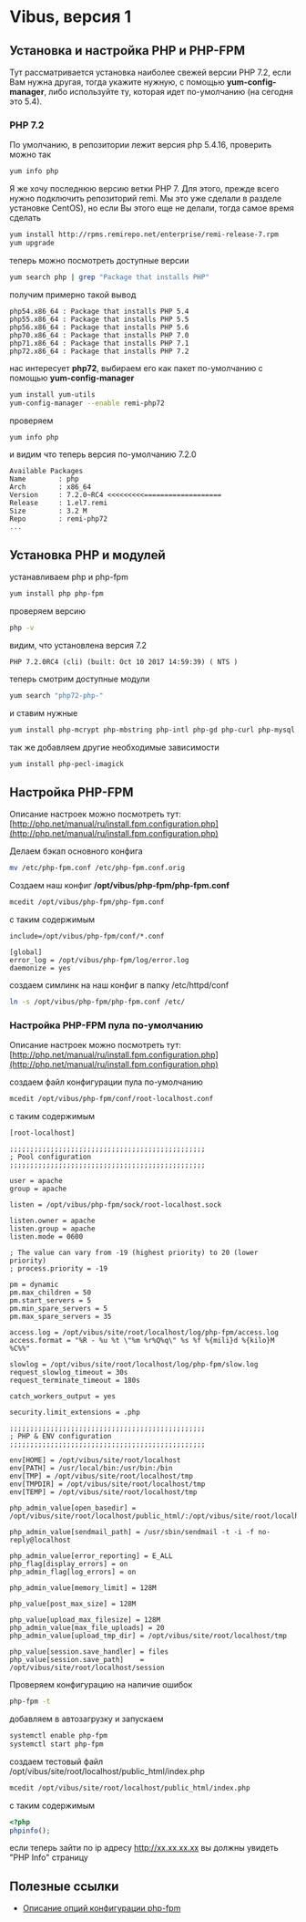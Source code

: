 # Vibus, версия 1
## Установка и настройка PHP и PHP-FPM
Тут рассматривается установка наиболее свежей версии PHP 7.2, если Вам нужна другая, тогда укажите нужную, с помощью **yum-config-manager**, либо используйте ту, которая идет по-умолчанию (на сегодня это 5.4).

### PHP 7.2
По умолчанию, в репозитории лежит версия php 5.4.16, проверить можно так
```bash
yum info php
```
Я же хочу последнюю версию ветки PHP 7. Для этого, прежде всего нужно подключить репозиторий remi. Мы это уже сделали в разделе установке CentOS), но если Вы этого еще не делали, тогда самое время сделать
```bash
yum install http://rpms.remirepo.net/enterprise/remi-release-7.rpm
yum upgrade
```
теперь можно посмотреть доступные версии
```bash
yum search php | grep "Package that installs PHP"
```
получим примерно такой вывод
```plain
php54.x86_64 : Package that installs PHP 5.4
php55.x86_64 : Package that installs PHP 5.5
php56.x86_64 : Package that installs PHP 5.6
php70.x86_64 : Package that installs PHP 7.0
php71.x86_64 : Package that installs PHP 7.1
php72.x86_64 : Package that installs PHP 7.2
```
нас интересует **php72**, выбираем его как пакет по-умолчанию с помощью **yum-config-manager**
```bash
yum install yum-utils
yum-config-manager --enable remi-php72
```
проверяем
```bash
yum info php
```
и видим что теперь версия по-умолчанию 7.2.0
```plain
Available Packages
Name        : php
Arch        : x86_64
Version     : 7.2.0~RC4 <<<<<<<<<===================
Release     : 1.el7.remi
Size        : 3.2 M
Repo        : remi-php72 
...
```
## Установка PHP и модулей
устанавливаем php и php-fpm
```bash
yum install php php-fpm
```
проверяем версию
```bash
php -v
```
видим, что установлена версия 7.2
```plain
PHP 7.2.0RC4 (cli) (built: Oct 10 2017 14:59:39) ( NTS )
```
теперь смотрим доступные модули 
```bash
yum search "php72-php-"
```
и ставим нужные
```bash
yum install php-mcrypt php-mbstring php-intl php-gd php-curl php-mysql php-pdo php-zip php-fileinfo php-xml
```
так же добавляем другие необходимые зависимости
```bash
yum install php-pecl-imagick
```

## Настройка PHP-FPM

Описание настроек можно посмотреть тут: [http://php.net/manual/ru/install.fpm.configuration.php](http://php.net/manual/ru/install.fpm.configuration.php)

Делаем бэкап основного конфига
```bash
mv /etc/php-fpm.conf /etc/php-fpm.conf.orig
```

Создаем наш конфиг **/opt/vibus/php-fpm/php-fpm.conf**
```bash
mcedit /opt/vibus/php-fpm/php-fpm.conf
```
с таким содержимым
```plain
include=/opt/vibus/php-fpm/conf/*.conf

[global]
error_log = /opt/vibus/php-fpm/log/error.log
daemonize = yes
```
создаем симлинк на наш конфиг в папку /etc/httpd/conf
```bash
ln -s /opt/vibus/php-fpm/php-fpm.conf /etc/
```

### Настройка PHP-FPM пула по-умолчанию

Описание настроек можно посмотреть тут: [http://php.net/manual/ru/install.fpm.configuration.php](http://php.net/manual/ru/install.fpm.configuration.php)

создаем файл конфигурации пула по-умолчанию
```bash
mcedit /opt/vibus/php-fpm/conf/root-localhost.conf
```
с таким содержимым
```plain
[root-localhost]

;;;;;;;;;;;;;;;;;;;;;;;;;;;;;;;;;;;;;;;;;;;;;;;;
; Pool configuration
;;;;;;;;;;;;;;;;;;;;;;;;;;;;;;;;;;;;;;;;;;;;;;;;

user = apache
group = apache

listen = /opt/vibus/php-fpm/sock/root-localhost.sock

listen.owner = apache
listen.group = apache
listen.mode = 0600

; The value can vary from -19 (highest priority) to 20 (lower priority)
; process.priority = -19

pm = dynamic
pm.max_children = 50
pm.start_servers = 5
pm.min_spare_servers = 5
pm.max_spare_servers = 35

access.log = /opt/vibus/site/root/localhost/log/php-fpm/access.log
access.format = "%R - %u %t \"%m %r%Q%q\" %s %f %{mili}d %{kilo}M %C%%"

slowlog = /opt/vibus/site/root/localhost/log/php-fpm/slow.log
request_slowlog_timeout = 30s
request_terminate_timeout = 180s

catch_workers_output = yes

security.limit_extensions = .php

;;;;;;;;;;;;;;;;;;;;;;;;;;;;;;;;;;;;;;;;;;;;;;;;
; PHP & ENV configuration
;;;;;;;;;;;;;;;;;;;;;;;;;;;;;;;;;;;;;;;;;;;;;;;;

env[HOME] = /opt/vibus/site/root/localhost
env[PATH] = /usr/local/bin:/usr/bin:/bin
env[TMP] = /opt/vibus/site/root/localhost/tmp
env[TMPDIR] = /opt/vibus/site/root/localhost/tmp
env[TEMP] = /opt/vibus/site/root/localhost/tmp

php_admin_value[open_basedir] = /opt/vibus/site/root/localhost/public_html/:/opt/vibus/site/root/localhost/tmp/

php_admin_value[sendmail_path] = /usr/sbin/sendmail -t -i -f no-reply@localhost

php_admin_value[error_reporting] = E_ALL
php_flag[display_errors] = on
php_admin_flag[log_errors] = on

php_admin_value[memory_limit] = 128M

php_value[post_max_size] = 128M

php_value[upload_max_filesize] = 128M
php_admin_value[max_file_uploads] = 20
php_admin_value[upload_tmp_dir] = /opt/vibus/site/root/localhost/tmp

php_value[session.save_handler] = files
php_value[session.save_path]    = /opt/vibus/site/root/localhost/session
```
Проверяем конфигурацию на наличие ошибок
```bash
php-fpm -t
```
добавляем в автозагрузку и запускаем
```bash
systemctl enable php-fpm
systemctl start php-fpm
```
создаем тестовый файл /opt/vibus/site/root/localhost/public_html/index.php
```bash
mcedit /opt/vibus/site/root/localhost/public_html/index.php
```
с таким содержимым
```php
<?php
phpinfo();
```
если теперь зайти по ip адресу http://xx.xx.xx.xx вы должны увидеть "PHP Info" страницу

## Полезные ссылки
- [Описание опций конфигурации php-fpm](http://php.net/manual/ru/install.fpm.configuration.php)

